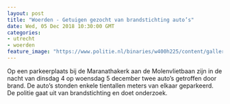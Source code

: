 ```yaml
---
layout: post
title: "Woerden - Getuigen gezocht van brandstichting auto’s"
date: Wed, 05 Dec 2018 10:30:00 GMT
categories: 
- utrecht 
- woerden 
feature_image: "https://www.politie.nl/binaries/w400h225/content/gallery/politie/stockfotos/algemeen/detail-afzetlint.jpg"
---
```


Op een parkeerplaats bij de Maranathakerk aan de Molenvlietbaan zijn in de nacht van dinsdag 4 op woensdag 5 december twee auto’s getroffen door brand. De auto’s stonden enkele tientallen meters van elkaar geparkeerd. De politie gaat uit van brandstichting en doet onderzoek.
